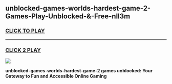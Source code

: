 
## unblocked-games-worlds-hardest-game-2-Games-Play-Unblocked-&-Free-nll3m
<h3>
<a href="https://premium76.site?title=unblocked-games-worlds-hardest-game-2&ref=24A">CLICK TO PLAY</a></h3>
<hr>

<h3>
<a href="https://premium76.site?title=unblocked-games-worlds-hardest-game-2&ref=24A">CLICK 2 PLAY</a>
  
</h3>

<a href="https://premium76.site?title=unblocked-games-worlds-hardest-game-2&ref=24A"><img src="https://clearcache.store/games.png"></a>


**unblocked-games-worlds-hardest-game-2 games unblocked: Your Gateway to Fun and Accessible Online Gaming**

